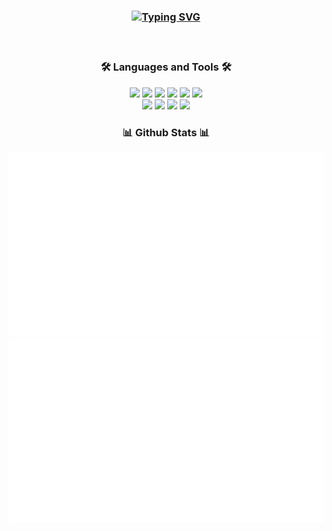 <h3 align="center">

[![Typing SVG](https://readme-typing-svg.demolab.com?font=Fugaz+One&size=24&pause=1000&color=F7CE68&center=true&vCenter=true&multiline=true&width=435&lines=%E2%9D%A4%EF%B8%8F+Hi+there%2C++Good+to+see+you++%E2%9D%A4%EF%B8%8F)](https://git.io/typing-svg)

<br>

<h3 align="center">🛠 Languages and Tools 🛠</h3>
<p align="center">
<img src ="https://img.shields.io/badge/HTML5-E34F26?style=for-the-badge&logo=html5&logoColor=white">
<img src="https://img.shields.io/badge/CSS3-1572B6?style=for-the-badge&logo=css3&logoColor=white">
<img src="https://img.shields.io/badge/JavaScript-F7DF1E?style=for-the-badge&logo=JavaScript&logoColor=white">
<img src="https://img.shields.io/badge/TypeScript-007ACC?style=for-the-badge&logo=typescript&logoColor=white">
<img src="https://img.shields.io/badge/React-20232A?style=for-the-badge&logo=react&logoColor=61DAFB">
<img src= "https://img.shields.io/badge/Tailwind_CSS-38B2AC?style=for-the-badge&logo=tailwind-css&logoColor=white">
<br>
<img src ="https://img.shields.io/badge/Figma-F24E1E?style=for-the-badge&logo=figma&logoColor=white">
<img src ="https://img.shields.io/badge/GITKRAKEN-179287.svg?&style=for-the-badge&logo=GITKRAKEN&logoColor=white"">
<img src ="https://img.shields.io/badge/Slack-4A154B?style=for-the-badge&logo=slack&logoColor=white">
<img src ="https://img.shields.io/badge/Notion-000000?style=for-the-badge&logo=notion&logoColor=white">


<br>


<h3 align="center">📊 Github Stats 📊
<p align="center">
<a href='https://github.com/yura0302/github-stats-transparent'>
  
![Stats Overview](https://raw.githubusercontent.com/yura0302/github-stats-transparent/output/generated/overview.svg)
![Most Used Languages](https://raw.githubusercontent.com/yura0302/github-stats-transparent/output/generated/languages.svg)
</h3>
